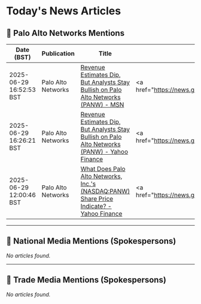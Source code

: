 # Today's News Articles

## 📌 Palo Alto Networks Mentions

| Date (BST) | Publication | Title | Summary |
|------------|-------------|-------|---------|
| 2025-06-29 16:52:53 BST | Palo Alto Networks | [Revenue Estimates Dip, But Analysts Stay Bullish on Palo Alto Networks (PANW) - MSN](https://news.google.com/rss/articles/CBMi6gFBVV95cUxOZDlQOXcxRlhMUGRzNWtoSFk2T3JtZTZzUF9zbFlDdlhDZWJOUDdTTFFMZURrVElPLUFQeFd4LWVIVWRNUXNSVGJZYUZZRFlxR2RBNmt5NWtBOHA5Vm5sNG1BcFQxQU1lYWJmT3JQMDlVSWFXa0hUMEFoYjdXaWZhb0Nqd083M0FsRHJreS1uVjNKNXk5VXA3WDRpb25PWElhWENtV3hRRzBtUWN3WS1GTXg4SXNuaWNNcklPb1I5SmZrNlhnY1RLeEc5ZWthMGRvQXRtUF90bkdSck5samE5bFpqT0JjVFMyVkE?oc=5) | <a href="https://news.google.com/rss/articles/CBMi6gFBVV95cUxOZDlQOXcxRlhMUGRzNWtoSFk2T3JtZTZzUF9zbFlDdlhDZWJOUDdTTFFMZURrVElPLUFQeFd4LWVIVWRNUXNSVGJZYUZZRFlxR2RBNmt5NWtBOHA5Vm5sNG1BcFQxQU1lYWJmT3JQMD... |
| 2025-06-29 16:26:21 BST | Palo Alto Networks | [Revenue Estimates Dip, But Analysts Stay Bullish on Palo Alto Networks (PANW) - Yahoo Finance](https://news.google.com/rss/articles/CBMiiAFBVV95cUxNNm11ajNzQ1FFVlVIY2NHdE5yWms3WlVBdWJVNjBzSnhkMEZEQnp6NW9KLS1YdGJuWG5tUTB5eDlSRmRRUy1McVk0cUNhdUxid0pZYXRsemg1WXE5bjJTUW93QW1JVTNpSE1Nci11ZE9sTnZRN1B4OWt0eVhzS0hsNWtObXFtNEZM?oc=5) | <a href="https://news.google.com/rss/articles/CBMiiAFBVV95cUxNNm11ajNzQ1FFVlVIY2NHdE5yWms3WlVBdWJVNjBzSnhkMEZEQnp6NW9KLS1YdGJuWG5tUTB5eDlSRmRRUy1McVk0cUNhdUxid0pZYXRsemg1WXE5bjJTUW93QW1JVTNpSE1Nci11ZE... |
| 2025-06-29 12:00:46 BST | Palo Alto Networks | [What Does Palo Alto Networks, Inc.'s (NASDAQ:PANW) Share Price Indicate? - Yahoo Finance](https://news.google.com/rss/articles/CBMifkFVX3lxTE42bHR6UU5zRDctOEtjNUVQRE1ObzZGdG4yX3ZieW04c3lsdC1fc1l5UW4xOTFmYUJQdDNfTUpDR053VERQWE5mdDg0RDdVcW5SZUFaejYzZ205Mktma3lNZW92b3FWd1VadjNLUWJsWHktYVpqSEktNnIxRXFfQQ?oc=5) | <a href="https://news.google.com/rss/articles/CBMifkFVX3lxTE42bHR6UU5zRDctOEtjNUVQRE1ObzZGdG4yX3ZieW04c3lsdC1fc1l5UW4xOTFmYUJQdDNfTUpDR053VERQWE5mdDg0RDdVcW5SZUFaejYzZ205Mktma3lNZW92b3FWd1VadjNLUWJsWH... |

---
## 📰 National Media Mentions (Spokespersons)

_No articles found._

---
## 📘 Trade Media Mentions (Spokespersons)

_No articles found._

